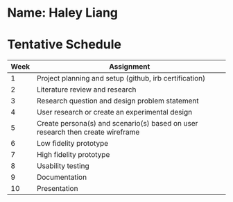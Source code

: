 # Name: Haley Liang

# Tentative Schedule 

Week | Assignment | 
-----|------------|
1 | Project planning and setup (github, irb certification) 
2 | Literature review and research 
3 | Research question and design problem statement
4 | User research or create an experimental design
5 | Create persona(s) and scenario(s) based on user research then create wireframe 
6 | Low fidelity prototype
7 | High fidelity prototype 
8 | Usability testing
9 | Documentation 
10 | Presentation 

